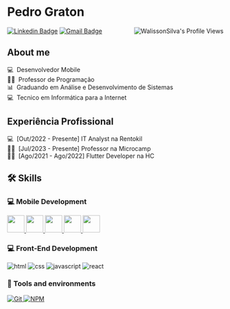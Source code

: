 # Pedro Graton

<img align="right" src="https://komarev.com/ghpvc/?username=walissonsilva" alt="WalissonSilva's Profile Views" />

[![Linkedin Badge](https://img.shields.io/badge/LinkedIn-PedroGraton-blue?style=flat-square&logo=Linkedin&logoColor=white&link=https://www.linkedin.com/in/pedro-graton-031857169/)](https://www.linkedin.com/in/pedro-graton-031857169/) 
[![Gmail Badge](https://img.shields.io/badge/-grandrdep@gmail.com-c14438?style=flat-square&logo=Gmail&logoColor=white&link=mailto:grandrdep@gmail.com)](mailto:grandrdep@gmail.com)

<!--![Pedro Graton github stats](https://github-readme-stats.vercel.app/api?username=gratondev&show_icons=true&theme=tokyonight)-->

## About me

💻 &nbsp;Desenvolvedor Mobile  
👨‍🏫 &nbsp;Professor de Programação    
📊 &nbsp;Graduando em Análise e Desenvolvimento de Sistemas  
💻 &nbsp;Tecnico em Informática para a Internet       


## Experiência Profissional

💻 &nbsp;[Out/2022 - Presente] IT Analyst na Rentokil  
👨‍🏫 &nbsp;[Jul/2023 - Presente] Professor na Microcamp   
👨‍🏫 &nbsp;[Ago/2021 - Ago/2022] Flutter Developer na HC  

## 🛠️ Skills

### :computer: Mobile Development

<a href="#"> 
      <img loading="lazy" src="https://cdn.jsdelivr.net/gh/devicons/devicon/icons/flutter/flutter-original.svg" width="40" height="40"/>
</a>
<a href="#">
      <img loading="lazy" src="https://cdn.jsdelivr.net/gh/devicons/devicon/icons/dart/dart-original.svg" width="40" height="40"/>
</a>
<a href="#">   
      <img loading="lazy" src="https://cdn.jsdelivr.net/gh/devicons/devicon/icons/android/android-original-wordmark.svg" width="40" height="40"/>
</a>
<a href="#">
     <img loading="lazy" src="https://cdn.jsdelivr.net/gh/devicons/devicon/icons/kotlin/kotlin-original.svg" width="40" height="40"/>
</a>
<a href="#">
     <img loading="lazy" src="https://cdn.jsdelivr.net/gh/devicons/devicon/icons/firebase/firebase-plain-wordmark.svg" width="40" height="40"/>
</a>


### :computer: Front-End Development

![html](https://img.shields.io/badge/HTML5-E34F26?style=for-the-badge&logo=html5&logoColor=white)
![css](https://img.shields.io/badge/CSS3-1572B6?style=for-the-badge&logo=css3&logoColor=white)
![javascript](https://img.shields.io/badge/JavaScript-F7DF1E?style=for-the-badge&logo=javascript&logoColor=black)
![react](https://img.shields.io/badge/React-20232A?style=for-the-badge&logo=react&logoColor=61DAFB)

### :wrench: Tools and environments

<!-- GIT -->
<a href="#">
      <img alt="Git" src="https://img.shields.io/badge/Git-F05032.svg?style=for-the-badge&logo=git&logoColor=white" />
</a>
<!-- NPM -->
<a href="#">
      <img alt="NPM" src="https://img.shields.io/badge/NPM-CB3837.svg?style=for-the-badge&logo=npm&logoColor=white" />
</a>

